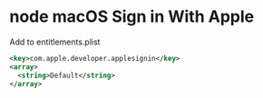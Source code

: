 # node macOS Sign in With Apple


Add to entitlements.plist

```xml
<key>com.apple.developer.applesignin</key>
<array>
  <string>Default</string>
</array>
```
